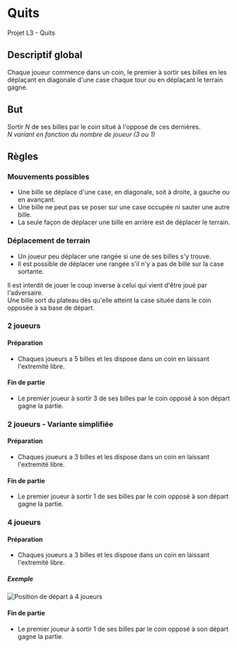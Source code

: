 # Quits
Projet L3 - Quits

## Descriptif global
Chaque joueur commence dans un coin, le premier à sortir ses billes en les déplaçant en diagonale d'une case chaque tour ou en déplaçant le terrain gagne.

## But
Sortir *N* de ses billes par le coin situé à l'opposé de ces dernières.</br>
*N variant en fonction du nombre de joueur (3 ou 1)*

## Règles

### Mouvements possibles
* Une bille se déplace d'une case, en diagonale, soit à droite, à gauche ou en avançant.
* Une bille ne peut pas se poser sur une case occupée ni sauter une autre bille.
* La seule façon de déplacer une bille en arrière est de déplacer le terrain.

### Déplacement de terrain
* Un joueur peu déplacer une rangée si une de ses billes s'y trouve.
* Il est possible de déplacer une rangée s'il n'y a pas de bille sur la case sortante.

Il est interdit de jouer le coup inverse à celui qui vient d'être joué par l'adversaire.</br>
Une bille sort du plateau dès qu'elle atteint la case située dans le coin opposée à sa base de départ.</br>

### 2 joueurs
#### Préparation
* Chaques joueurs a 5 billes et les dispose dans un coin en laissant l'extremité libre.

#### Fin de partie
* Le premier joueur à sortir 3 de ses billes par le coin opposé à son départ gagne la partie.

### 2 joueurs - Variante simplifiée

#### Préparation
* Chaques joueurs a 3 billes et les dispose dans un coin en laissant l'extremité libre.

#### Fin de partie
* Le premier joueur à sortir 1 de ses billes par le coin opposé à son départ gagne la partie.

### 4 joueurs
#### Préparation
* Chaques joueurs a 3 billes et les dispose dans un coin en laissant l'extremité libre.

##### Exemple
![Position de départ à 4 joueurs](http://jesweb.free.fr/critique/quits/quits-4j-zoom.jpg)

#### Fin de partie
* Le premier joueur à sortir 1 de ses billes par le coin opposé à son départ gagne la partie.
